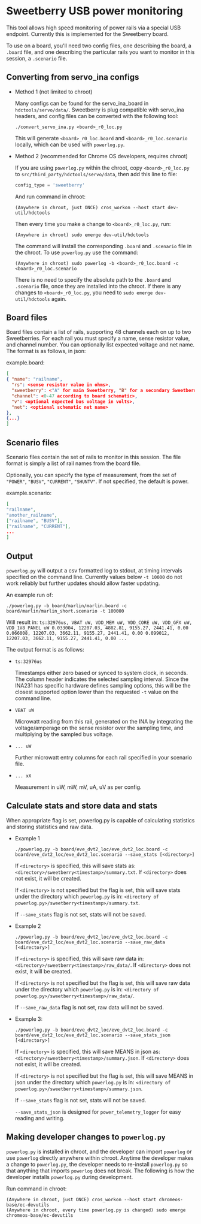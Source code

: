 # Sweetberry USB power monitoring

This tool allows high speed monitoring of power rails via a special USB
endpoint. Currently this is implemented for the Sweetberry board.

To use on a board, you'll need two config files, one describing the board, a
`.board` file, and one describing the particular rails you want to monitor in
this session, a `.scenario` file.

## Converting from servo_ina configs

-   Method 1 (not limited to chroot)

    Many configs can be found for the servo_ina_board in `hdctools/servo/data/`.
    Sweetberry is plug compatible with servo_ina headers, and config files can
    be converted with the following tool:

    ```
    ./convert_servo_ina.py <board>_r0_loc.py
    ```

    This will generate `<board>_r0_loc.board` and `<board>_r0_loc.scenario`
    locally, which can be used with `powerlog.py`.

-   Method 2 (recommended for Chrome OS developers, requires chroot)

    If you are using `powerlog.py` within the chroot, copy `<board>_r0_loc.py`
    to `src/third_party/hdctools/servo/data`, then add this line to file:

    ```python
    config_type = 'sweetberry'
    ```

    And run command in chroot:

    ```
    (Anywhere in chroot, just ONCE) cros_workon --host start dev-util/hdctools
    ```

    Then every time you make a change to `<board>_r0_loc.py`, run:

    ```
    (Anywhere in chroot) sudo emerge dev-util/hdctools
    ```

    The command will install the corresponding `.board` and `.scenario` file in
    the chroot. To use `powerlog.py` use the command:

    ```
    (Anywhere in chroot) sudo powerlog -b <board>_r0_loc.board -c <board>_r0_loc.scenario
    ```

    There is no need to specify the absolute path to the `.board` and
    `.scenario` file, once they are installed into the chroot. If there is any
    changes to `<board>_r0_loc.py`, you need to `sudo emerge dev-util/hdctools`
    again.

## Board files

Board files contain a list of rails, supporting 48 channels each on up to two
Sweetberries. For each rail you must specify a name, sense resistor value, and
channel number. You can optionally list expected voltage and net name. The
format is as follows, in json:

example.board:

```json
[
{ "name": "railname",
  "rs": <sense resistor value in ohms>,
  "sweetberry": <"A" for main Sweetberry, "B" for a secondary Sweetberry>,
  "channel": <0-47 according to board schematic>,
  "v": <optional expected bus voltage in volts>,
  "net": <optional schematic net name>
},
{...}
]
```

## Scenario files

Scenario files contain the set of rails to monitor in this session. The file
format is simply a list of rail names from the board file.

Optionally, you can specify the type of measurement, from the set of `"POWER"`,
`"BUSV"`, `"CURRENT"`, `"SHUNTV"`. If not specified, the default is power.

example.scenario:

```json
[
"railname",
"another_railname",
["railname", "BUSV"],
["railname", "CURRENT"],
...
]
```

## Output

`powerlog.py` will output a csv formatted log to stdout, at timing intervals
specified on the command line. Currently values below `-t 10000` do not work
reliably but further updates should allow faster updating.

An example run of:

```
./powerlog.py -b board/marlin/marlin.board -c board/marlin/marlin_short.scenario -t 100000
```

Will result in: `ts:32976us, VBAT uW, VDD_MEM uW, VDD_CORE uW, VDD_GFX uW,
VDD_1V8_PANEL uW 0.033004, 12207.03, 4882.81, 9155.27, 2441.41, 0.00 0.066008,
12207.03, 3662.11, 9155.27, 2441.41, 0.00 0.099012, 12207.03, 3662.11, 9155.27,
2441.41, 0.00 ...`

The output format is as follows:

-   `ts:32976us`

    Timestamps either zero based or synced to system clock, in seconds. The
    column header indicates the selected sampling interval. Since the INA231 has
    specific hardware defines sampling options, this will be the closest
    supported option lower than the requested `-t` value on the command line.

-   `VBAT uW`

    Microwatt reading from this rail, generated on the INA by integrating the
    voltage/amperage on the sense resistor over the sampling time, and
    multiplying by the sampled bus voltage.

-   `... uW`

    Further microwatt entry columns for each rail specified in your scenario
    file.

-   `... xX`

    Measurement in uW, mW, mV, uA, uV as per config.

## Calculate stats and store data and stats

When appropriate flag is set, powerlog.py is capable of calculating statistics
and storing statistics and raw data.

-   Example 1

    ```
    ./powerlog.py -b board/eve_dvt2_loc/eve_dvt2_loc.board -c board/eve_dvt2_loc/eve_dvt2_loc.scenario --save_stats [<directory>]
    ```

    If `<directory>` is specified, this will save stats as:
    `<directory>/sweetberry<timestamp>/summary.txt`. If `<directory>` does not
    exist, it will be created.

    If `<directory>` is not specified but the flag is set, this will save stats
    under the directory which `powerlog.py` is in: `<directory of
    powerlog.py>/sweetberry<timestamp>/summary.txt`.

    If `--save_stats` flag is not set, stats will not be saved.

-   Example 2

    ```
    ./powerlog.py -b board/eve_dvt2_loc/eve_dvt2_loc.board -c board/eve_dvt2_loc/eve_dvt2_loc.scenario --save_raw_data [<directory>]
    ```

    If `<directory>` is specified, this will save raw data in:
    `<directory>/sweetberry<timestamp>/raw_data/`. If `<directory>` does not
    exist, it will be created.

    If `<directory>` is not specified but the flag is set, this will save raw
    data under the directory which `powerlog.py` is in: `<directory of
    powerlog.py>/sweetberry<timestamp>/raw_data/`.

    If `--save_raw_data` flag is not set, raw data will not be saved.

-   Example 3:

    ```
    ./powerlog.py -b board/eve_dvt2_loc/eve_dvt2_loc.board -c board/eve_dvt2_loc/eve_dvt2_loc.scenario --save_stats_json [<directory>]
    ```

    If `<directory>` is specified, this will save MEANS in json as:
    `<directory>/sweetberry<timestamp>/summary.json`. If `<directory>` does not
    exist, it will be created.

    If `<directory>` is not specified but the flag is set, this will save MEANS
    in json under the directory which `powerlog.py` is in: `<directory of
    powerlog.py>/sweetberry<timestamp>/summary.json`.

    If `--save_stats` flag is not set, stats will not be saved.

    `--save_stats_json` is designed for `power_telemetry_logger` for easy
    reading and writing.

## Making developer changes to `powerlog.py`

`powerlog.py` is installed in chroot, and the developer can import `powerlog` or
use `powerlog` directly anywhere within chroot. Anytime the developer makes a
change to `powerlog.py`, the developer needs to re-install `powerlog.py` so that
anything that imports `powerlog` does not break. The following is how the
developer installs `powerlog.py` during development.

Run command in chroot:

```
(Anywhere in chroot, just ONCE) cros_workon --host start chromeos-base/ec-devutils
(Anywhere in chroot, every time powerlog.py is changed) sudo emerge chromeos-base/ec-devutils
```
